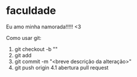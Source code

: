 # faculdade
Eu amo minha namorada!!!!! <3

Como usar git:
1. git checkout -b "<branch-x>"
2. git add <nome-arquivo-modificado>
3. git commit -m "<breve descrição da alteração>"
4. git push origin <branch-x>
4.1 abertura pull request

